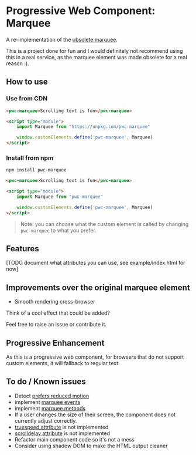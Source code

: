 # Progressive Web Component: Marquee

A re-implementation of the [obsolete marquee](https://developer.mozilla.org/en-US/docs/Web/HTML/Element/marquee).

This is a project done for fun and I would definitely not recommend using this in a real service, as the marquee element was made obsolete for a real reason :).

## How to use

### Use from CDN

```html
<pwc-marquee>Scrolling text is fun</pwc-marquee>

<script type="module">
    import Marquee from "https://unpkg.com/pwc-marquee"

    window.customElements.define('pwc-marquee', Marquee)
</script>
```
### Install from npm

```bash
npm install pwc-marquee
```

```html
<pwc-marquee>Scrolling text is fun</pwc-marquee>

<script type="module">
    import Marquee from "pwc-marquee"

    window.customElements.define('pwc-marquee', Marquee)
</script>
```

> Note: you can choose what the custom element is called by changing `pwc-marquee` to what you prefer.

## Features

[TODO document what attributes you can use, see example/index.html for now]

## Improvements over the original marquee element

- Smooth rendering cross-browser

Think of a cool effect that could be added?

Feel free to raise an issue or contribute it.

## Progressive Enhancement

As this is a progressive web component, for browsers that do not support custom elements, it will fallback to regular text.

## To do / Known issues

- Detect [prefers reduced motion](https://developer.mozilla.org/en-US/docs/Web/CSS/@media/prefers-reduced-motion)
- implement [marquee events](https://developer.mozilla.org/en-US/docs/Web/HTML/Element/marquee#Event_handlers)
- implement [marquee methods](https://developer.mozilla.org/en-US/docs/Web/HTML/Element/marquee#Methods)
- If a user changes the size of their screen, the component does not currently adjust correctly.
- [truespeed attribute](https://developer.mozilla.org/en-US/docs/Web/HTML/Element/marquee#attr-truespeed) is not implemented
- [scrolldelay attribute](https://developer.mozilla.org/en-US/docs/Web/HTML/Element/marquee#attr-scrolldelay) is not implemented
- Refactor main component code so it's not a mess
- Consider using shadow DOM to make the HTML output cleaner